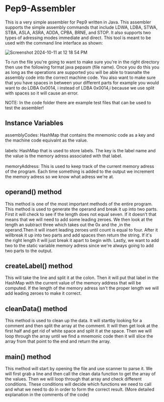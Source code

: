 # Pep9-Assembler

This is a very simple assembler for Pep9 written in Java. This assembler supports the simple assembly commands that include LDWA, LDBA, STWA, STBA, ASLA, ASRA, ADDA, CPBA, BRNE, and STOP. It also supports two types of adressing modes immediate and direct. This tool is meant to be used with the command line interface as shown: 

![Screenshot 2024-10-11 at 12 18 54 PM](https://github.com/user-attachments/assets/fe0f67ab-58b1-4934-a053-4d9b357dc435)

To run the file you're going to want to make sure you're in the right directory then use the following format java pepasm (file name). Once you do this you as long as the operations are supported you will be able to trasnalte the assembly code into the correct machine code. You also want to make sure that you have spaces in between your different parts for example you would want to do LDBA 0x0014, i instead of LDBA 0x0014,i because we use split with spaces so it will cause an error. 

NOTE: In the code folder there are example test files that can be used to test the assembler! 

## Instance Variables
assemblyCodes: HashMap that contains the mnemonic code as a key and the machine code equivalnt as the value. <br><br>
labels: HashMap that is used to store labels. The key is the label name and the value is the memory adress associated with that label. <br><br>
memoryAddress: This is used to keep track of the current memory adress of the program. Each time something is added to the output we increment the memory adress so we know what adress we're at. 

## operand() method
This method is one of the most important methods of the entire program.  This method is used to generate the operand and break it up into two parts. First it will check to see if the length does not equal seven. If it doesn't that means that we will need to add some leading zeroes. We then look at the length an subtract three which takes out the 0x and the ,in the operand.Then it will insert leading zeroes until count is equal to four. After it willbreak it up into two parts and add spaces then return the string. If it's the right length it will just break
it apart to begin with. Lastly, we want to add two to the static variable memory adress since we're always going to add two parts to the output. 

## createLabel() method
This will take the line and split it at the colon. Then it will put that label in the HashMap with the current value of the memory address that will be computed. If the length of the memory adress isn't the proper length we will add leading zeroes to make it correct.

## cleanData() method
This method is used to clean up the data. It will startby looking for a comment and then split the array at the comment. It will then get look at the first half and get rid of white space   and split it at the space. Then we will loop through the array until we find a mnemonic code then it will slice the array from that point to the end and return the array.

## main() method
This method will start by opening the file and use scanner to parse it. We will first grab a line and then call the clean data function to get the array of the values. Then we will loop through that array and check different conditions. These conditions will decide which functions we need to call and what we need to do in order to form the correct result. (More detailed explanation in the comments of the code)

